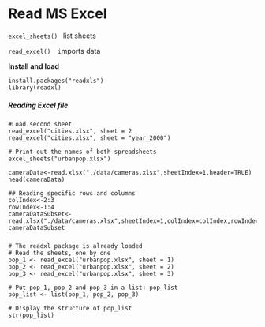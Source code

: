 # Read MS Excel

`excel_sheets() ` list sheets

`read_excel()  i`mports data

**Install and load**

```
install.packages("readxls")
library(readxl)
```

##### Reading Excel file

```
#Load second sheet
read_excel("cities.xlsx", sheet = 2
read_excel("cities.xlsx", sheet = "year_2000")

# Print out the names of both spreadsheets
excel_sheets("urbanpop.xlsx")

```

```
cameraData<-read.xlsx("./data/cameras.xlsx",sheetIndex=1,header=TRUE)
head(cameraData)

## Reading specific rows and columns
colIndex<-2:3
rowIndex<-1:4
cameraDataSubset<-read.xlsx("./data/cameras.xlsx",sheetIndex=1,colIndex=colIndex,rowIndex=rowIndex)
cameraDataSubset
```

##### 

```
# The readxl package is already loaded
# Read the sheets, one by one
pop_1 <- read_excel("urbanpop.xlsx", sheet = 1)
pop_2 <- read_excel("urbanpop.xlsx", sheet = 2)
pop_3 <- read_excel("urbanpop.xlsx", sheet = 3)

# Put pop_1, pop_2 and pop_3 in a list: pop_list
pop_list <- list(pop_1, pop_2, pop_3)

# Display the structure of pop_list
str(pop_list)
```



